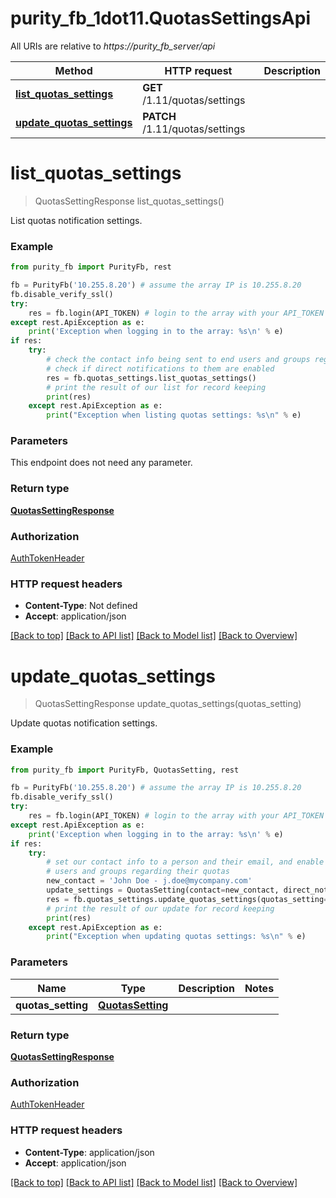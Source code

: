 # purity_fb_1dot11.QuotasSettingsApi

All URIs are relative to *https://purity_fb_server/api*

Method | HTTP request | Description
------------- | ------------- | -------------
[**list_quotas_settings**](QuotasSettingsApi.md#list_quotas_settings) | **GET** /1.11/quotas/settings | 
[**update_quotas_settings**](QuotasSettingsApi.md#update_quotas_settings) | **PATCH** /1.11/quotas/settings | 


# **list_quotas_settings**
> QuotasSettingResponse list_quotas_settings()



List quotas notification settings.

### Example 
```python
from purity_fb import PurityFb, rest

fb = PurityFb('10.255.8.20') # assume the array IP is 10.255.8.20
fb.disable_verify_ssl()
try:
    res = fb.login(API_TOKEN) # login to the array with your API_TOKEN
except rest.ApiException as e:
    print('Exception when logging in to the array: %s\n' % e)
if res:
    try:
        # check the contact info being sent to end users and groups regarding their quotas, and
        # check if direct notifications to them are enabled
        res = fb.quotas_settings.list_quotas_settings()
        # print the result of our list for record keeping
        print(res)
    except rest.ApiException as e:
        print("Exception when listing quotas settings: %s\n" % e)
```

### Parameters
This endpoint does not need any parameter.

### Return type

[**QuotasSettingResponse**](QuotasSettingResponse.md)

### Authorization

[AuthTokenHeader](index.md#AuthTokenHeader)

### HTTP request headers

 - **Content-Type**: Not defined
 - **Accept**: application/json

[[Back to top]](#) [[Back to API list]](index.md#endpoint-properties) [[Back to Model list]](index.md#documentation-for-models) [[Back to Overview]](index.md)

# **update_quotas_settings**
> QuotasSettingResponse update_quotas_settings(quotas_setting)



Update quotas notification settings.

### Example 
```python
from purity_fb import PurityFb, QuotasSetting, rest

fb = PurityFb('10.255.8.20') # assume the array IP is 10.255.8.20
fb.disable_verify_ssl()
try:
    res = fb.login(API_TOKEN) # login to the array with your API_TOKEN
except rest.ApiException as e:
    print('Exception when logging in to the array: %s\n' % e)
if res:
    try:
        # set our contact info to a person and their email, and enable direct notification of
        # users and groups regarding their quotas
        new_contact = 'John Doe - j.doe@mycompany.com'
        update_settings = QuotasSetting(contact=new_contact, direct_notifications_enabled=True)
        res = fb.quotas_settings.update_quotas_settings(quotas_setting=update_settings)
        # print the result of our update for record keeping
        print(res)
    except rest.ApiException as e:
        print("Exception when updating quotas settings: %s\n" % e)
```

### Parameters

Name | Type | Description  | Notes
------------- | ------------- | ------------- | -------------
 **quotas_setting** | [**QuotasSetting**](QuotasSetting.md)|  | 

### Return type

[**QuotasSettingResponse**](QuotasSettingResponse.md)

### Authorization

[AuthTokenHeader](index.md#AuthTokenHeader)

### HTTP request headers

 - **Content-Type**: application/json
 - **Accept**: application/json

[[Back to top]](#) [[Back to API list]](index.md#endpoint-properties) [[Back to Model list]](index.md#documentation-for-models) [[Back to Overview]](index.md)


